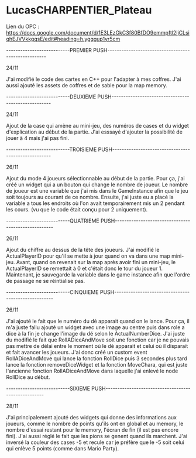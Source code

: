 # LucasCHARPENTIER_Plateau

Lien du OPC : https://docs.google.com/document/d/1E3LEzGkC3f80BfDO9emmpftl2IjCLsiqhEJVVkkgqsE/edit#heading=h.ygqgup1yr5cm

---------------------------PREMIER PUSH----------------------------------------------------

24/11

J'ai modifié le code des cartes en C++ pour l'adapter à mes coffres. J'ai aussi ajouté les assets
de coffres et de sable pour la map memory.

---------------------------DEUXIEME PUSH----------------------------------------------------

24/11

Ajout de la case qui amène au mini-jeu, des numéros de cases et du widget d'explication au début de la
partie. J'ai esssayé d'ajouter la possibilité de jouer à 4 mais j'ai pas fini.

---------------------------TROISIEME PUSH----------------------------------------------------

26/11

Ajout du mode 4 joueurs sélectionnable au début de la partie. Pour ça, j'ai créé un widget qui
a un bouton qui change le nombre de joueur. Le nombre de joueur est une variable que j'ai mis
dans le GameInstance afin que le jeu soit toujours au courant de ce nombre. Ensuite, j'ai juste eu
a placé la variable a tous les endroits où l'on avait temporairement mis un 2 pendant les cours.
(vu que le code était conçu pour 2 uniquement).

---------------------------QUATRIEME PUSH----------------------------------------------------

26/11

Ajout du chiffre au dessus de la tête des joueurs. J'ai modifié le ActualPlayerID pour qu'il se mette
à jour quand on va dans une map mini-jeu. Avant, quand on revenait sur la map après avoir fini un 
mini-jeu, le ActualPlayerID se remettait à 0 et c'était donc le tour du joueur 1. Maintenant, je
sauvegarde la variable dans le game instance afin que l'ordre de passage ne se réintialise pas.

---------------------------CINQUIEME PUSH----------------------------------------------------

26/11

J'ai ajouté le fait que le numéro du dé apparait quand on le lance. Pour ça, il m'a juste fallu
ajouté un widget avec une image au centre puis dans role a dice à la fin je change l'image du dé
selon le ActualNumberDice. J'ai juste du modifié le fait que RollADiceAndMove soit une fonction
car je ne pouvais pas mettre de délai entre le moment où le dé apparait et celui où il disparait et 
fait avancer les joueurs. J'ai donc créé un custom event RollADiceAndMove qui lance la fonction
RollDice puis 3 secondes plus tard lance la fonction removeDiceWidget et la fonction MoveChara, qui 
est juste l'ancienne fonction RollADiceAndMove dans laquelle j'ai enlevé le node RollDice au début.

---------------------------SIXIEME PUSH----------------------------------------------------

28/11

J'ai principalement ajouté des widgets qui donne des informations aux joueurs, comme le nombre de
points qu'ils ont en global et au memory, le nombre d'essai restant pour le memory, l'écran de fin
(il est pas encore fini). J'ai aussi réglé le fait que les pions se genent quand ils marchent. J'ai
inversé la couleur des cases -5 et recule car je préfère que le -5 soit celui qui enlève 5 points 
(comme dans Mario Party).























